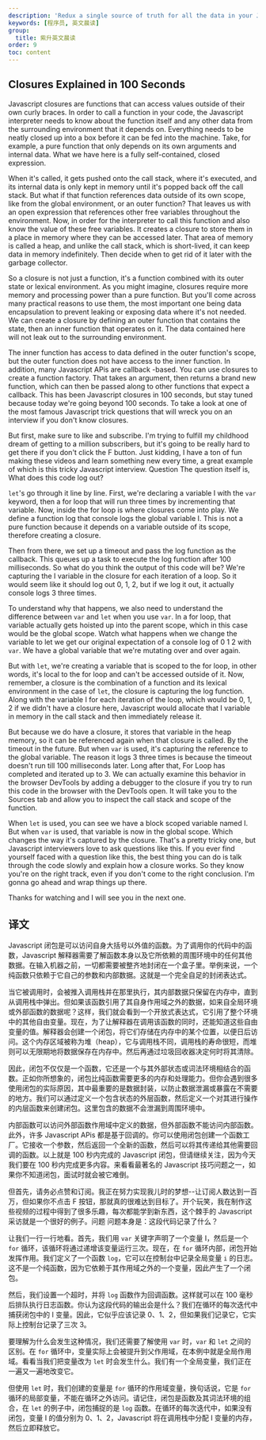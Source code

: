 ```yaml
---
description: 'Redux a single source of truth for all the data in your Javascript application.'
keywords: [程序员, 英文晨读]
group:
  title: 紫升英文晨读
order: 9
toc: content
---
```


## Closures Explained in 100 Seconds

Javascript closures are functions that can access values outside of their own curly braces. In order to call a function in your code, the Javascript interpreter needs to know about the function itself and any other data from the surrounding environment that it depends on. Everything needs to be neatly closed up into a box before it can be fed into the machine. Take, for example, a pure function that only depends on its own arguments and internal data. What we have here is a fully self-contained, closed expression.

When it's called, it gets pushed onto the call stack, where it's executed, and its internal data is only kept in memory until it's popped back off the call stack. But what if that function references data outside of its own scope, like from the global environment, or an outer function? That leaves us with an open expression that references other free variables throughout the environment. Now, in order for the interpreter to call this function and also know the value of these free variables. It creates a closure to store them in a place in memory where they can be accessed later. That area of memory is called a heap, and unlike the call stack, which is short-lived, it can keep data in memory indefinitely. Then decide when to get rid of it later with the garbage collector.

So a closure is not just a function, it's a function combined with its outer state or lexical environment. As you might imagine, closures require more memory and processing power than a pure function. But you'll come across many practical reasons to use them, the most important one being data encapsulation to prevent leaking or exposing data where it's not needed. We can create a closure by defining an outer function that contains the state, then an inner function that operates on it. The data contained here will not leak out to the surrounding environment.

The inner function has access to data defined in the outer function's scope, but the outer function does not have access to the inner function. In addition, many Javascript APis are callback -based. You can use closures to create a function factory. That takes an argument, then returns a brand new function, which can then be passed along to other functions that expect a callback. This has been Javascript closures in 100 seconds, but stay tuned because today we're going beyond 100 seconds. To take a look at one of the most famous Javascript trick questions that will wreck you on an interview if you don't know closures.

But first, make sure to like and subscribe. I'm trying to fulfill my childhood dream of getting to a million subscribers, but it's going to be really hard to get there if you don't click the F button. Just kidding, I have a ton of fun making these videos and learn something new every time, a great example of which is this tricky Javascript interview. Question The question itself is, What does this code log out?

`let`'s go through it line by line. First, we're declaring a variable I with the `var` keyword, then a for loop that will run three times by incrementing that variable. Now, inside the for loop is where closures come into play. We define a function log that console logs the global variable I. This is not a pure function because it depends on a variable outside of its scope, therefore creating a closure.

Then from there, we set up a timeout and pass the log function as the callback. This queues up a task to execute the log function after 100 milliseconds. So what do you think the output of this code will be? We're capturing the I variable in the closure for each iteration of a loop. So it would seem like it should log out 0, 1, 2, but if we log it out, it actually console logs 3 three times.

To understand why that happens, we also need to understand the difference between `var` and `let` when you use `var`. In a for loop, that variable actually gets hoisted up into the parent scope, which in this case would be the global scope. Watch what happens when we change the variable to let we get our original expectation of a console log of 0 1 2 with `var`. We have a global variable that we're mutating over and over again.

But with `let`, we're creating a variable that is scoped to the for loop, in other words, it's local to the for loop and can't be accessed outside of it. Now, remember, a closure is the combination of a function and its lexical environment in the case of `let`, the closure is capturing the log function. Along with the variable I for each iteration of the loop, which would be 0, 1, 2 if we didn't have a closure here, Javascript would allocate that I variable in memory in the call stack and then immediately release it.

But because we do have a closure, it stores that variable in the heap memory, so it can be referenced again when that closure is called. By the timeout in the future. But when `var` is used, it's capturing the reference to the global variable. The reason it logs 3 three times is because the timeout doesn't run till 100 milliseconds later. Long after that, For Loop has completed and iterated up to 3. We can actually examine this behavior in the browser DevTools by adding a debugger to the closure if you try to run this code in the browser with the DevTools open. It will take you to the Sources tab and allow you to inspect the call stack and scope of the function.

When `let` is used, you can see we have a block scoped variable named I. But when `var` is used, that variable is now in the global scope. Which changes the way it's captured by the closure. That's a pretty tricky one, but Javascript interviewers love to ask questions like this. If you ever find yourself faced with a question like this, the best thing you can do is talk through the code slowly and explain how a closure works. So they know you're on the right track, even if you don't come to the right conclusion. I'm gonna go ahead and wrap things up there.

Thanks for watching and I will see you in the next one.

## 译文

Javascript 闭包是可以访问自身大括号以外值的函数。为了调用你的代码中的函数，Javascript 解释器需要了解函数本身以及它所依赖的周围环境中的任何其他数据。在输入机器之前，一切都需要被整齐地封闭在一个盒子里。举例来说，一个纯函数只依赖于它自己的参数和内部数据。这就是一个完全自足的封闭表达式。

当它被调用时，会被推入调用栈并在那里执行，其内部数据只保留在内存中，直到从调用栈中弹出。但如果该函数引用了其自身作用域之外的数据，如来自全局环境或外部函数的数据呢？这样，我们就会看到一个开放式表达式，它引用了整个环境中的其他自由变量。现在，为了让解释器在调用该函数的同时，还能知道这些自由变量的值。解释器会创建一个闭包，将它们存储在内存中的某个位置，以便日后访问。这个内存区域被称为堆（heap），它与调用栈不同，调用栈的寿命很短，而堆则可以无限期地将数据保存在内存中。然后再通过垃圾回收器决定何时将其清除。

因此，闭包不仅仅是一个函数，它还是一个与其外部状态或词法环境相结合的函数。正如你所想象的，闭包比纯函数需要更多的内存和处理能力。但你会遇到很多使用闭包的实际原因，其中最重要的是数据封装，以防止数据泄漏或暴露在不需要的地方。我们可以通过定义一个包含状态的外层函数，然后定义一个对其进行操作的内层函数来创建闭包。这里包含的数据不会泄漏到周围环境中。

内部函数可以访问外部函数作用域中定义的数据，但外部函数不能访问内部函数。此外，许多 Javascript APis 都是基于回调的。你可以使用闭包创建一个函数工厂。它接收一个参数，然后返回一个全新的函数，然后可以将其传递给其他需要回调的函数。以上就是 100 秒内完成的 Javascript 闭包，但请继续关注，因为今天我们要在 100 秒内完成更多内容。来看看最著名的 Javascript 技巧问题之一，如果你不知道闭包，面试时就会被它难倒。

但首先，请务必点赞和订阅。我正在努力实现我儿时的梦想--让订阅人数达到一百万，但如果你不点击 F 按钮，那就真的很难达到目标了。开个玩笑，我在制作这些视频的过程中得到了很多乐趣，每次都能学到新东西，这个棘手的 Javascript 采访就是一个很好的例子。问题 问题本身是：这段代码记录了什么？

让我们一行一行地看。首先，我们用 `var` 关键字声明了一个变量 I，然后是一个 `for` 循环，该循环将通过递增该变量运行三次。现在，在 `for` 循环内部，闭包开始发挥作用。我们定义了一个函数 `log`，它可以在控制台中记录全局变量 `i` 的日志。这不是一个纯函数，因为它依赖于其作用域之外的一个变量，因此产生了一个闭包。

然后，我们设置一个超时，并将 `log` 函数作为回调函数。这样就可以在 100 毫秒后排队执行日志函数。你认为这段代码的输出会是什么？我们在循环的每次迭代中捕获闭包中的 I 变量。因此，它似乎应该记录 0、1、2，但如果我们记录它，它实际上控制台记录了三次 3。

要理解为什么会发生这种情况，我们还需要了解使用 `var` 时，`var` 和 `let` 之间的区别。在 `for` 循环中，变量实际上会被提升到父作用域，在本例中就是全局作用域。看看当我们把变量改为 `let` 时会发生什么。我们有一个全局变量，我们正在一遍又一遍地改变它。

但使用 `let` 时，我们创建的变量是 `for` 循环的作用域变量，换句话说，它是 `for` 循环的局部变量，不能在循环之外访问。请记住，闭包是函数及其词法环境的组合，在 `let` 的例子中，闭包捕捉的是 `log` 函数。在循环的每次迭代中，如果没有闭包，变量 I 的值分别为 0、1、2，Javascript 将在调用栈中分配 I 变量的内存，然后立即释放它。
